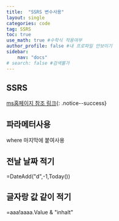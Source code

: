```yaml
---
title:  "SSRS 변수사용"
layout: single
categories: code
tag: SSRS
toc: true
use_math: true #수학식 적용여부
author_profile: false #내 프로파일 안보이기
sidebar:
    nav: "docs" 
# search: false #검색불가
---
```


## SSRS 
[ms홈페이지 참조 링크](https://docs.microsoft.com/ko-kr/sql/reporting-services/lesson-1-creating-a-report-server-project-reporting-services?view=sql-server-ver15){: .notice--success}
## 파라메터사용
where 마지막에 붙여사용

## 전날 날짜 적기
=DateAdd("d",-1,Today())

## 글자랑 값 같이 적기
=aaa!aaaa.Value & "inhalt"